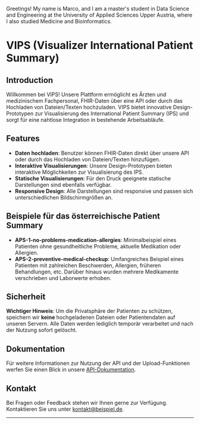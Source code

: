 Greetings! My name is Marco, and I am a master's student in Data Science and Engineering at the University of Applied Sciences Upper Austria, where I also studied Medicine and Bioinformatics.
# VIPS (Visualizer International Patient Summary)

## Introduction

Willkommen bei VIPS! Unsere Plattform ermöglicht es Ärzten und medizinischem Fachpersonal, FHIR-Daten über eine API oder durch das Hochladen von Dateien/Texten hochzuladen. VIPS bietet innovative Design-Prototypen zur Visualisierung des International Patient Summary (IPS) und sorgt für eine nahtlose Integration in bestehende Arbeitsabläufe.

## Features

- **Daten hochladen**: Benutzer können FHIR-Daten direkt über unsere API oder durch das Hochladen von Dateien/Texten hinzufügen.
- **Interaktive Visualisierungen**: Unsere Design-Prototypen bieten interaktive Möglichkeiten zur Visualisierung des IPS.
- **Statische Visualisierungen**: Für den Druck geeignete statische Darstellungen sind ebenfalls verfügbar.
- **Responsive Design**: Alle Darstellungen sind responsive und passen sich unterschiedlichen Bildschirmgrößen an.

## Beispiele für das österreichische Patient Summary

- **APS-1-no-problems-medication-allergies**: Minimalbeispiel eines Patienten ohne gesundheitliche Probleme, aktuelle Medikation oder Allergien.
- **APS-2-preventive-medical-checkup**: Umfangreiches Beispiel eines Patienten mit zahlreichen Beschwerden, Allergien, früheren Behandlungen, etc. Darüber hinaus wurden mehrere Medikamente verschrieben und Laborwerte erhoben.

## Sicherheit

**Wichtiger Hinweis**: Um die Privatsphäre der Patienten zu schützen, speichern wir **keine** hochgeladenen Dateien oder Patientendaten auf unseren Servern. Alle Daten werden lediglich temporär verarbeitet und nach der Nutzung sofort gelöscht.

## Dokumentation

Für weitere Informationen zur Nutzung der API und der Upload-Funktionen werfen Sie einen Blick in unsere [API-Dokumentation](#).

## Kontakt

Bei Fragen oder Feedback stehen wir Ihnen gerne zur Verfügung. Kontaktieren Sie uns unter [kontakt@beispiel.de](mailto:kontakt@beispiel.de).

---
